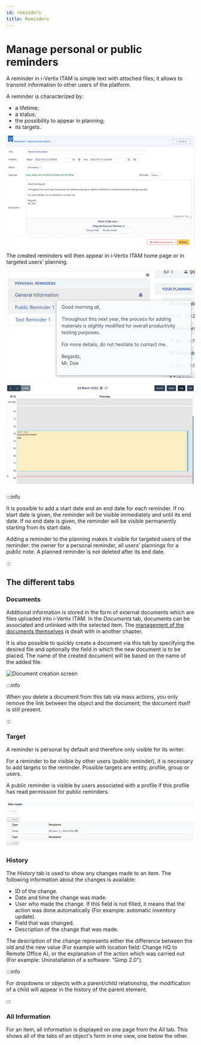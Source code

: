 ```yaml
---
id: reminders
title: Reminders
---
```


# Manage personal or public reminders

A reminder in i-Vertix ITAM is simple text with attached files; it allows to
transmit information to other users of the platform.

A reminder is characterized by:

- a lifetime;
- a status;
- the possibility to appear in planning;
- its targets.

![Characteristics of a reminder](images/details-notes.png)

The created reminders will then appear in i-Vertix ITAM home page or in targeted
users' planning.

![Reminder on i-Vertix ITAM home page](images/dashboard-notes.png)

![Reminder in i-Vertix ITAM planning](images/planning-notes.png)

:::info

It is possible to add a start date and an end date for each reminder.
If no start date is given, the reminder will be visible immediately
and until its end date. If no end date is given, the reminder will be
visible permanently starting from its start date.

Adding a reminder to the planning makes it visible for targeted users
of the reminder: the owner for a personal reminder, all users'
plannings for a public note. A planned reminder is not deleted after
its end date.

:::

## The different tabs

### Documents

Additional information is stored in the form of external documents which
are files uploaded into i-Vertix ITAM. In the *Documents* tab, documents can be
associated and unlinked with the selected item. The
[management of the documents themselves](/asset-management/modules/management/documents) is dealt with in another chapter.

It is also possible to quickly create a document via this tab by
specifying the desired file and optionally the field in which the new
document is to be placed. The name of the created document will be based
on the name of the added file.

![Document creation screen](/modules/tabs/images/documents.png)

:::info

When you delete a document from this tab via mass actions, you only
remove the link between the object and the document; the document
itself is still present.

:::

### Target

A reminder is personal by default and therefore only visible for its
writer.

For a reminder to be visible by other users (public reminder), it is
necessary to add targets to the reminder. Possible targets are entity,
profile, group or users.

A public reminder is visible by users associated with a profile if this
profile has read permission for public reminders.

![A reminder's targets](images/targets-notes.png)

### History

The *History* tab is used to show any changes made to an item. The
following information about the changes is available:

- ID of the change.
- Date and time the change was made.
- User who made the change. If this field is not filled, it means that
  the action was done automatically (For example: automatic inventory
  update).
- Field that was changed.
- Description of the change that was made.

The description of the change represents either the difference between
the old and the new value (For example with location field: Change HQ to
Remote Office A), or the explanation of the action which was carried out
(For example: Uninstallation of a software: "Gimp 2.0").

:::info

For dropdowns or objects with a parent/child relationship, the
modification of a child will appear in the history of the parent
element.

:::

### All Information

For an item, all information is displayed on one page from the *All*
tab. This shows all of the tabs of an object's form in one view, one
below the other.
